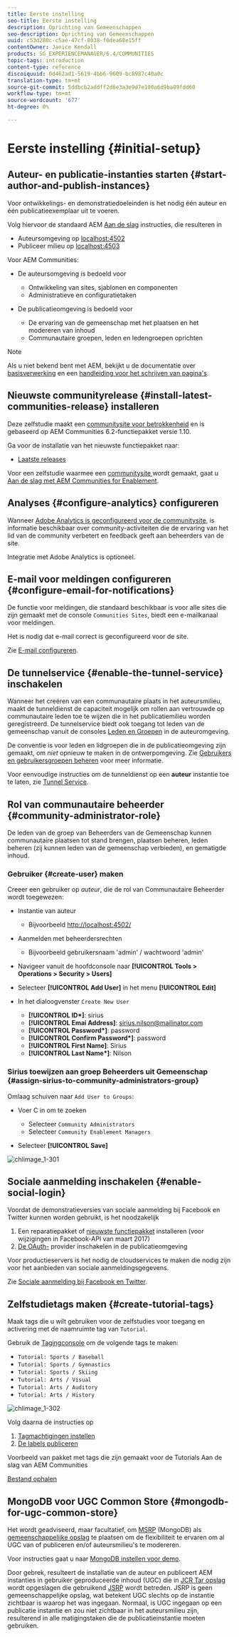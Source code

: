 ```yaml
---
title: Eerste instelling
seo-title: Eerste instelling
description: Oprichting van Gemeenschappen
seo-description: Oprichting van Gemeenschappen
uuid: c53d280c-c5ae-47cf-8038-f0dea68e15ff
contentOwner: Janice Kendall
products: SG_EXPERIENCEMANAGER/6.4/COMMUNITIES
topic-tags: introduction
content-type: reference
discoiquuid: 0d462ad1-5619-4bb6-9609-bc8987c40a0c
translation-type: tm+mt
source-git-commit: 5ddbcb2addff2d6e3a3e9d7e100a6d9ba89fdd60
workflow-type: tm+mt
source-wordcount: '677'
ht-degree: 0%

---
```



# Eerste instelling {#initial-setup}

## Auteur- en publicatie-instanties starten {#start-author-and-publish-instances}

Voor ontwikkelings- en demonstratiedoeleinden is het nodig één auteur en één publicatieexemplaar uit te voeren.

Volg hiervoor de standaard AEM [Aan de slag](../../help/sites-deploying/deploy.md#getting-started) instructies, die resulteren in

* Auteursomgeving op [localhost:4502](http://localhost:4502/)
* Publiceer milieu op [localhost:4503](http://localhost:4503/)

Voor AEM Communities:

* De auteursomgeving is bedoeld voor

   * Ontwikkeling van sites, sjablonen en componenten
   * Administratieve en configuratietaken

* De publicatieomgeving is bedoeld voor

   * De ervaring van de gemeenschap met het plaatsen en het modereren van inhoud
   * Communautaire groepen, leden en ledengroepen oprichten

>[!NOTE]
>
>Als u niet bekend bent met AEM, bekijkt u de documentatie over [basisverwerking](../../help/sites-authoring/basic-handling.md) en een [handleiding voor het schrijven van pagina&#39;s](../../help/sites-authoring/qg-page-authoring.md).

## Nieuwste communityrelease {#install-latest-communities-release} installeren

Deze zelfstudie maakt een [communitysite voor betrokkenheid](overview.md#engagement-community) en is gebaseerd op AEM Communities 6.2-functiepakket versie 1.10.

Ga voor de installatie van het nieuwste functiepakket naar:

* [Laatste releases](deploy-communities.md#latest-releases)

Voor een zelfstudie waarmee een [communitysite ](overview.md#enablement-community) wordt gemaakt, gaat u [Aan de slag met AEM Communities for Enablement](getting-started-enablement.md).

## Analyses {#configure-analytics} configureren

Wanneer [Adobe Analytics is geconfigureerd voor de communitysite](analytics.md), is informatie beschikbaar over community-activiteiten die de ervaring van het lid van de community verbetert en feedback geeft aan beheerders van de site.

Integratie met Adobe Analytics is optioneel.

## E-mail voor meldingen configureren {#configure-email-for-notifications}

De functie voor meldingen, die standaard beschikbaar is voor alle sites die zijn gemaakt met de console `Communities Sites`, biedt een e-mailkanaal voor meldingen.

Het is nodig dat e-mail correct is geconfigureerd voor de site.

Zie [E-mail configureren](email.md).

## De tunnelservice {#enable-the-tunnel-service} inschakelen

Wanneer het creëren van een communautaire plaats in het auteursmilieu, maakt de tunneldienst de capaciteit mogelijk om rollen aan vertrouwde op communautaire leden toe te wijzen die in het publicatiemilieu worden geregistreerd. De tunnelservice biedt ook toegang tot leden van de gemeenschap vanuit de consoles [Leden en Groepen](members.md) in de auteuromgeving.

De conventie is voor leden en lidgroepen die in de publicatieomgeving zijn gemaakt, om *niet* opnieuw te maken in de ontwerpomgeving. Zie [Gebruikers en gebruikersgroepen beheren](users.md) voor meer informatie.

Voor eenvoudige instructies om de tunneldienst op een **auteur** instantie toe te laten, zie [Tunnel Service](deploy-communities.md#tunnel-service-on-author).

## Rol van communautaire beheerder {#community-administrator-role}

De leden van de groep van Beheerders van de Gemeenschap kunnen communautaire plaatsen tot stand brengen, plaatsen beheren, leden beheren (zij kunnen leden van de gemeenschap verbieden), en gematigde inhoud.

### Gebruiker {#create-user} maken

Creeer een gebruiker op *auteur*, die de rol van Communautaire Beheerder wordt toegewezen:

* Instantie van auteur

   * Bijvoorbeeld [http://localhost:4502/](http://localhost:4503/)

* Aanmelden met beheerdersrechten

   * Bijvoorbeeld gebruikersnaam &#39;admin&#39; / wachtwoord &#39;admin&#39;

* Navigeer vanuit de hoofdconsole naar **[!UICONTROL Tools > Operations > Security > Users]**
* Selecteer **[!UICONTROL Add User]** in het menu **[!UICONTROL Edit]**

* In het dialoogvenster `Create New User`

   * **[!UICONTROL ID&ast;]**: sirius
   * **[!UICONTROL Emai Address]**: sirius.nilson@mailinator.com
   * **[!UICONTROL Password&ast;]**: password
   * **[!UICONTROL Confirm Password&ast;]**: password
   * **[!UICONTROL First Name]**: Sirius
   * **[!UICONTROL Last Name&ast;]**: Nilson

### Sirius toewijzen aan groep Beheerders uit Gemeenschap {#assign-sirius-to-community-administrators-group}

Omlaag schuiven naar `Add User to Groups`:

* Voer C in om te zoeken

   * Selecteer `Community Administrators`
   * Selecteer `Community Enablement Managers`

* Selecteer **[!UICONTROL Save]**

![chlimage_1-301](assets/chlimage_1-301.png)

## Sociale aanmelding inschakelen {#enable-social-login}

Voordat de demonstratieversies van sociale aanmelding bij Facebook en Twitter kunnen worden gebruikt, is het noodzakelijk

1. Een reparatiepakket of [nieuwste functiepakket](deploy-communities.md#latestfeaturepack) installeren (voor wijzigingen in Facebook-API van maart 2017)
1. [De OAuth-](social-login.md#adobe-granite-oauth-authentication-handler) provider inschakelen in de publicatieomgeving

Voor productieservers is het nodig de cloudservices te maken die nodig zijn voor het aanbieden van sociale aanmeldingsgegevens.

Zie [Sociale aanmelding bij Facebook en Twitter](social-login.md).

## Zelfstudietags maken {#create-tutorial-tags}

Maak tags die u wilt gebruiken voor de zelfstudies voor toegang en activering met de naamruimte tag van `Tutorial`.

Gebruik de [Tagingconsole](../../help/sites-administering/tags.md#tagging-console) om de volgende tags te maken:

* `Tutorial: Sports / Baseball`
* `Tutorial: Sports / Gymnastics`
* `Tutorial: Sports / Skiing`
* `Tutorial: Arts / Visual`
* `Tutorial: Arts / Auditory`
* `Tutorial: Arts / History`

![chlimage_1-302](assets/chlimage_1-302.png)

Volg daarna de instructies op

1. [Tagmachtigingen instellen](../../help/sites-administering/tags.md#setting-tag-permissions)
1. [De labels publiceren](../../help/sites-administering/tags.md#publishing-tags)

Voorbeeld van pakket met tags die zijn gemaakt voor de Tutorials Aan de slag van AEM Communities

[Bestand ophalen](assets/tutorial_tags-v63.zip)

## MongoDB voor UGC Common Store {#mongodb-for-ugc-common-store}

Het wordt geadviseerd, maar facultatief, om [MSRP](msrp.md) (MongoDB) als [gemeenschappelijke opslag](working-with-srp.md) te plaatsen om de flexibiliteit te ervaren om al UGC van of publiceren en/of auteursmilieu&#39;s te modereren.

Voor instructies gaat u naar [MongoDB instellen voor demo](demo-mongo.md).

Door gebrek, resulteert de installatie van de auteur en publiceert AEM instanties in gebruiker geproduceerde inhoud (UGC) die in [JCR Tar opslag](../../help/sites-deploying/platform.md) wordt opgeslagen die gebruikend [JSRP](jsrp.md) wordt betreden. JSRP is geen gemeenschappelijke opslag, wat betekent UGC slechts op de instantie zichtbaar is waarop het was ingegaan. Normaal, is UGC ingegaan op een publicatie instantie en zou niet zichtbaar in het auteursmilieu zijn, resulterend in alle matigingstaken die de publicatieinstantie moeten gebruiken.